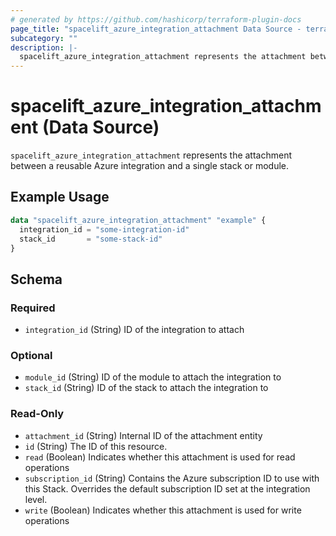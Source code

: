```yaml
---
# generated by https://github.com/hashicorp/terraform-plugin-docs
page_title: "spacelift_azure_integration_attachment Data Source - terraform-provider-spacelift"
subcategory: ""
description: |-
  spacelift_azure_integration_attachment represents the attachment between a reusable Azure integration and a single stack or module.
---
```


# spacelift_azure_integration_attachment (Data Source)

`spacelift_azure_integration_attachment` represents the attachment between a reusable Azure integration and a single stack or module.

## Example Usage

```terraform
data "spacelift_azure_integration_attachment" "example" {
  integration_id = "some-integration-id"
  stack_id       = "some-stack-id"
}
```

<!-- schema generated by tfplugindocs -->
## Schema

### Required

- `integration_id` (String) ID of the integration to attach

### Optional

- `module_id` (String) ID of the module to attach the integration to
- `stack_id` (String) ID of the stack to attach the integration to

### Read-Only

- `attachment_id` (String) Internal ID of the attachment entity
- `id` (String) The ID of this resource.
- `read` (Boolean) Indicates whether this attachment is used for read operations
- `subscription_id` (String) Contains the Azure subscription ID to use with this Stack.  Overrides the default subscription ID set at the integration level.
- `write` (Boolean) Indicates whether this attachment is used for write operations


